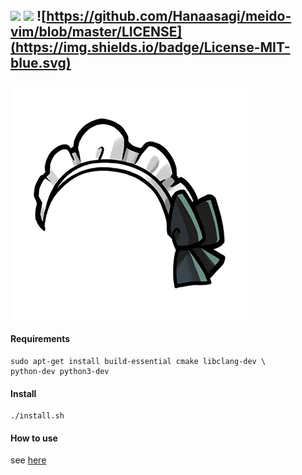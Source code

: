 ![](https://img.shields.io/badge/Vim-conf-624498.svg)
![](https://travis-ci.org/Hanaasagi/meido-vim.svg?branch=master)
![https://github.com/Hanaasagi/meido-vim/blob/master/LICENSE](https://img.shields.io/badge/License-MIT-blue.svg)
----
![](https://github.com/Hanaasagi/meido-vim/blob/master/.resources/logo.png)

#### Requirements

```
sudo apt-get install build-essential cmake libclang-dev \
python-dev python3-dev
```

#### Install

```
./install.sh
```

#### How to use

see [here](https://github.com/Hanaasagi/meido-vim/wiki/meido-vim-guide)
